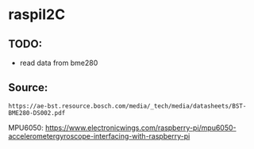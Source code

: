 # raspiI2C
## TODO:
- read data from bme280

## Source:
    https://ae-bst.resource.bosch.com/media/_tech/media/datasheets/BST-BME280-DS002.pdf
MPU6050:
    https://www.electronicwings.com/raspberry-pi/mpu6050-accelerometergyroscope-interfacing-with-raspberry-pi
